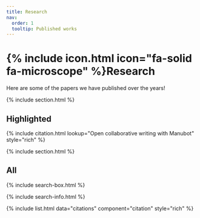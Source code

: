 ```yaml
---
title: Research
nav:
  order: 1
  tooltip: Published works
---
```


# {% include icon.html icon="fa-solid fa-microscope" %}Research

Here are some of the papers we have published over the years!

{% include section.html %}

## Highlighted

{% include citation.html lookup="Open collaborative writing with Manubot" style="rich" %}

{% include section.html %}

## All

{% include search-box.html %}

{% include search-info.html %}

{% include list.html data="citations" component="citation" style="rich" %}

